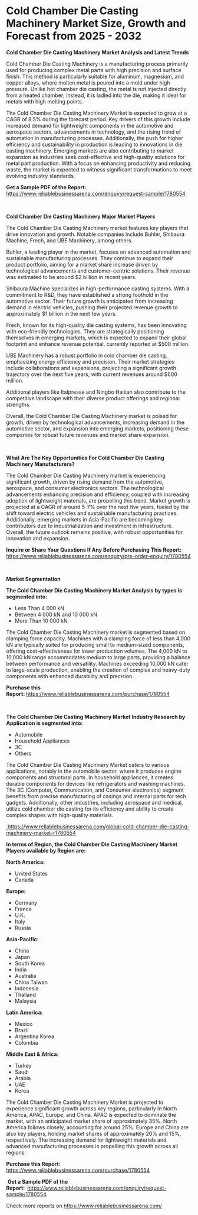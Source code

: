 <p><h1>Cold Chamber Die Casting Machinery Market Size, Growth and Forecast from 2025 - 2032</h1></p><p><strong>Cold Chamber Die Casting Machinery Market Analysis and Latest Trends</strong></p>
<p><p>Cold Chamber Die Casting Machinery is a manufacturing process primarily used for producing complex metal parts with high precision and surface finish. This method is particularly suitable for aluminum, magnesium, and copper alloys, where molten metal is poured into a mold under high pressure. Unlike hot chamber die casting, the metal is not injected directly from a heated chamber; instead, it is ladled into the die, making it ideal for metals with high melting points.</p><p>The Cold Chamber Die Casting Machinery Market is expected to grow at a CAGR of 8.5% during the forecast period. Key drivers of this growth include increased demand for lightweight components in the automotive and aerospace sectors, advancements in technology, and the rising trend of automation in manufacturing processes. Additionally, the push for higher efficiency and sustainability in production is leading to innovations in die casting machinery. Emerging markets are also contributing to market expansion as industries seek cost-effective and high-quality solutions for metal part production. With a focus on enhancing productivity and reducing waste, the market is expected to witness significant transformations to meet evolving industry standards.</p></p>
<p><strong>Get a Sample PDF of the Report:&nbsp;</strong> <a href="https://www.reliablebusinessarena.com/enquiry/request-sample/1780554?utm_campaign=3138&utm_medium=2&utm_source=Github&utm_content=ia&utm_term=25032025&utm_id=cold-chamber-die-casting-machinery">https://www.reliablebusinessarena.com/enquiry/request-sample/1780554</a></p>
<p>&nbsp;</p>
<p><strong>Cold Chamber Die Casting Machinery Major Market Players</strong></p>
<p><p>The Cold Chamber Die Casting Machinery market features key players that drive innovation and growth. Notable companies include Buhler, Shibaura Machine, Frech, and UBE Machinery, among others. </p><p>Buhler, a leading player in the market, focuses on advanced automation and sustainable manufacturing processes. They continue to expand their product portfolio, aiming for a market share increase driven by technological advancements and customer-centric solutions. Their revenue was estimated to be around $2 billion in recent years.</p><p>Shibaura Machine specializes in high-performance casting systems. With a commitment to R&D, they have established a strong foothold in the automotive sector. Their future growth is anticipated from increasing demand in electric vehicles, pushing their projected revenue growth to approximately $1 billion in the next few years.</p><p>Frech, known for its high-quality die casting systems, has been innovating with eco-friendly technologies. They are strategically positioning themselves in emerging markets, which is expected to expand their global footprint and enhance revenue potential, currently reported at $500 million.</p><p>UBE Machinery has a robust portfolio in cold chamber die casting, emphasizing energy efficiency and precision. Their market strategies include collaborations and expansions, projecting a significant growth trajectory over the next five years, with current revenues around $600 million.</p><p>Additional players like Italpresse and Ningbo Haitian also contribute to the competitive landscape with their diverse product offerings and regional strengths.</p><p>Overall, the Cold Chamber Die Casting Machinery market is poised for growth, driven by technological advancements, increasing demand in the automotive sector, and expansion into emerging markets, positioning these companies for robust future revenues and market share expansion.</p></p>
<p>&nbsp;</p>
<p><strong>What Are The Key Opportunities For Cold Chamber Die Casting Machinery Manufacturers?</strong></p>
<p><p>The Cold Chamber Die Casting Machinery market is experiencing significant growth, driven by rising demand from the automotive, aerospace, and consumer electronics sectors. The technological advancements enhancing precision and efficiency, coupled with increasing adoption of lightweight materials, are propelling this trend. Market growth is projected at a CAGR of around 5-7% over the next five years, fueled by the shift toward electric vehicles and sustainable manufacturing practices. Additionally, emerging markets in Asia-Pacific are becoming key contributors due to industrialization and investment in infrastructure. Overall, the future outlook remains positive, with robust opportunities for innovation and expansion.</p></p>
<p><strong>Inquire or Share Your Questions If Any Before Purchasing This Report:</strong> <a href="https://www.reliablebusinessarena.com/enquiry/pre-order-enquiry/1780554?utm_campaign=3138&utm_medium=2&utm_source=Github&utm_content=ia&utm_term=25032025&utm_id=cold-chamber-die-casting-machinery">https://www.reliablebusinessarena.com/enquiry/pre-order-enquiry/1780554</a></p>
<p>&nbsp;</p>
<p><strong>Market Segmentation</strong></p>
<p><strong>The Cold Chamber Die Casting Machinery Market Analysis by types is segmented into:</strong></p>
<p><ul><li>Less Than 4 000 kN</li><li>Between 4 000 kN and 10 000 kN</li><li>More Than 10 000 kN</li></ul></p>
<p><p>The Cold Chamber Die Casting Machinery market is segmented based on clamping force capacity. Machines with a clamping force of less than 4,000 kN are typically suited for producing small to medium-sized components, offering cost-effectiveness for lower production volumes. The 4,000 kN to 10,000 kN range accommodates medium to large parts, providing a balance between performance and versatility. Machines exceeding 10,000 kN cater to large-scale production, enabling the creation of complex and heavy-duty components with enhanced durability and precision.</p></p>
<p><strong>Purchase this Report:&nbsp;</strong><a href="https://www.reliablebusinessarena.com/purchase/1780554?utm_campaign=3138&utm_medium=2&utm_source=Github&utm_content=ia&utm_term=25032025&utm_id=cold-chamber-die-casting-machinery">https://www.reliablebusinessarena.com/purchase/1780554</a></p>
<p>&nbsp;</p>
<p><strong>The Cold Chamber Die Casting Machinery Market Industry Research by Application is segmented into:</strong></p>
<p><ul><li>Automobile</li><li>Household Appliances</li><li>3C</li><li>Others</li></ul></p>
<p><p>The Cold Chamber Die Casting Machinery Market caters to various applications, notably in the automobile sector, where it produces engine components and structural parts. In household appliances, it creates durable components for devices like refrigerators and washing machines. The 3C (Computer, Communication, and Consumer electronics) segment benefits from precise manufacturing of casings and internal parts for tech gadgets. Additionally, other industries, including aerospace and medical, utilize cold chamber die casting for its efficiency and ability to create complex shapes with high-quality materials.</p></p>
<p><a href="https://www.reliablebusinessarena.com/global-cold-chamber-die-casting-machinery-market-r1780554?utm_campaign=3138&utm_medium=2&utm_source=Github&utm_content=ia&utm_term=25032025&utm_id=cold-chamber-die-casting-machinery">&nbsp;https://www.reliablebusinessarena.com/global-cold-chamber-die-casting-machinery-market-r1780554</a></p>
<p><strong>In terms of Region, the Cold Chamber Die Casting Machinery Market Players available by Region are:</strong></p>
<p>
    <p> <strong> North America: </strong>
        <ul>
            <li>United States</li>
            <li>Canada</li>
        </ul>
        </p> 
    <p> <strong> Europe: </strong>
        <ul>
            <li>Germany</li>
            <li>France</li>
            <li>U.K.</li>
            <li>Italy</li>
            <li>Russia</li>
        </ul>
        </p> 
    <p> <strong> Asia-Pacific: </strong>
        <ul>
            <li>China</li>
            <li>Japan</li>
            <li>South Korea</li>
            <li>India</li>
            <li>Australia</li>
            <li>China Taiwan</li>
            <li>Indonesia</li>
            <li>Thailand</li>
            <li>Malaysia</li>
        </ul>
        </p> 
    <p> <strong> Latin America: </strong>
        <ul>
            <li>Mexico</li>
            <li>Brazil</li>
            <li>Argentina Korea</li>
            <li>Colombia</li>
        </ul>
        </p> 
    <p> <strong> Middle East & Africa: </strong>
        <ul>
            <li>Turkey</li>
            <li>Saudi</li>
            <li>Arabia</li>
            <li>UAE</li>
            <li>Korea</li>
        </ul>
    </p>
    </p>
<p><p>The Cold Chamber Die Casting Machinery Market is projected to experience significant growth across key regions, particularly in North America, APAC, Europe, and China. APAC is expected to dominate the market, with an anticipated market share of approximately 35%. North America follows closely, accounting for around 25%. Europe and China are also key players, holding market shares of approximately 20% and 15%, respectively. The increasing demand for lightweight materials and advanced manufacturing processes is propelling this growth across all regions.</p></p>
<p><strong>Purchase this Report: </strong><a href="https://www.reliablebusinessarena.com/purchase/1780554?utm_campaign=3138&utm_medium=2&utm_source=Github&utm_content=ia&utm_term=25032025&utm_id=cold-chamber-die-casting-machinery">https://www.reliablebusinessarena.com/purchase/1780554</a></p>
<p>&nbsp;<strong>Get a Sample PDF of the Report:&nbsp;&nbsp;</strong><a href="https://www.reliablebusinessarena.com/enquiry/request-sample/1780554?utm_campaign=3138&utm_medium=2&utm_source=Github&utm_content=ia&utm_term=25032025&utm_id=cold-chamber-die-casting-machinery">https://www.reliablebusinessarena.com/enquiry/request-sample/1780554</a></p>
<p><strong></strong></p>
<p>Check more reports on <a href="https://www.reliablebusinessarena.com/?utm_campaign=3138&utm_medium=2&utm_source=Github&utm_content=ia&utm_term=25032025&utm_id=cold-chamber-die-casting-machinery">https://www.reliablebusinessarena.com/</a></p>